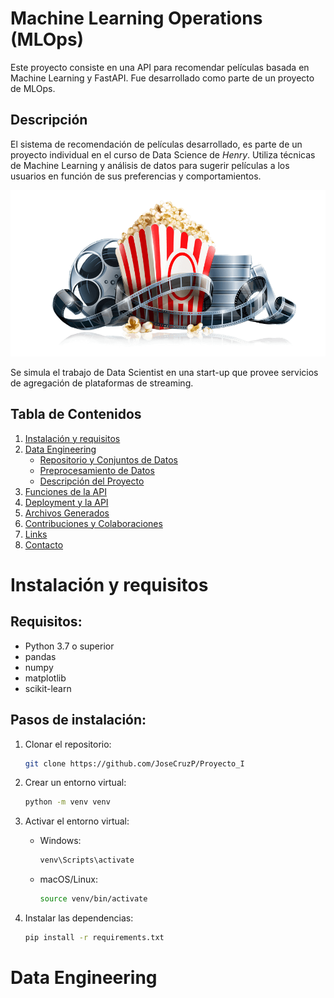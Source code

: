 # Machine Learning Operations (MLOps)
Este proyecto consiste en una API para recomendar películas basada en Machine Learning y FastAPI. Fue desarrollado como parte de un proyecto de MLOps.

## Descripción
El sistema de recomendación de películas desarrollado,  es parte de un proyecto individual en el curso de Data Science de *Henry*. Utiliza técnicas de Machine Learning y análisis de datos para sugerir películas a los usuarios en función de sus preferencias y comportamientos.

<p align="center">
  <img src="./pelicula.png" alt="Película" width="600"/>
</p>

Se simula el trabajo de Data Scientist en una start-up que provee servicios de agregación de plataformas de streaming.

## Tabla de Contenidos
1. [Instalación y requisitos](#Instalación-y-requisitos)
2. [Data Engineering](#Data-engineering)
   - [Repositorio y Conjuntos de Datos](#repositorio-y-conjuntos-de-datos)
   - [Preprocesamiento de Datos](#preprocesamiento-de-datos)
   - [Descripción del Proyecto](#descripción-del-proyecto)
3. [Funciones de la API](#funciones-de-la-api)
4. [Deployment y la API](#deployment-y-la-api)
5. [Archivos Generados](#archivos-generados)
6. [Contribuciones y Colaboraciones](#contribuciones-y-colaboraciones)
7. [Links](#links)
8. [Contacto](#contacto)


# Instalación y requisitos

## Requisitos:
- Python 3.7 o superior
- pandas
- numpy
- matplotlib
- scikit-learn

## Pasos de instalación:

1. Clonar el repositorio:
   ```bash
   git clone https://github.com/JoseCruzP/Proyecto_I
   
2. Crear un entorno virtual:
   ```bash
   python -m venv venv

3. Activar el entorno virtual:

   - Windows:
     ```bash
     venv\Scripts\activate

   - macOS/Linux:
     ```bash
     source venv/bin/activate

4. Instalar las dependencias:
   
   ```bash
   pip install -r requirements.txt


# Data Engineering
